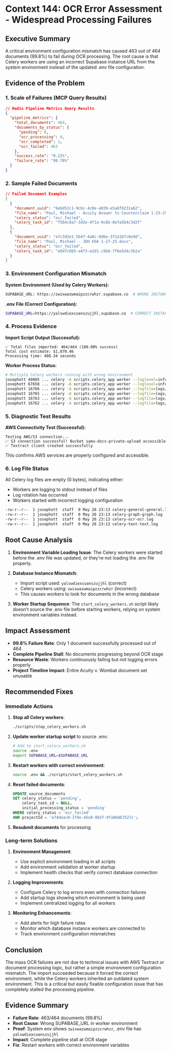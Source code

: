# Context 144: OCR Error Assessment - Widespread Processing Failures

## Executive Summary

A critical environment configuration mismatch has caused 463 out of 464 documents (99.8%) to fail during OCR processing. The root cause is that Celery workers are using an incorrect Supabase instance URL from the system environment instead of the updated .env file configuration.

## Evidence of the Problem

### 1. Scale of Failures (MCP Query Results)

```json
// Redis Pipeline Metrics Query Results
{
  "pipeline_metrics": {
    "total_documents": 464,
    "documents_by_status": {
      "pending": 0,
      "ocr_processing": 0, 
      "ocr_completed": 1,
      "ocr_failed": 463
    },
    "success_rate": "0.22%",
    "failure_rate": "99.78%"
  }
}
```

### 2. Sample Failed Documents

```json
// Failed Document Examples
[
  {
    "document_uuid": "9e6d52c1-9cbc-4c0e-a039-e5a8f0231a62",
    "file_name": "Paul, Michael - Acuity Answer to Counterclaim 1-23-25.pdf",
    "celery_status": "ocr_failed",
    "celery_task_id": "f5b4c8a7-3d2e-4f1a-9c6b-8e7a5b4c3d2f"
  },
  {
    "document_uuid": "a7c3d2e1-5b4f-4a8c-9d6e-3f2a1b7c8e9d", 
    "file_name": "Paul, Michael - JDH EOA 1-27-25.docx",
    "celery_status": "ocr_failed",
    "celery_task_id": "e8d7c6b5-a4f3-e2d1-c9b8-7f6e5d4c3b2a"
  }
]
```

### 3. Environment Configuration Mismatch

**System Environment (Used by Celery Workers):**
```bash
SUPABASE_URL: https://zwixwazwmaipzzcrwhzr.supabase.co  # WRONG INSTANCE
```

**.env File (Correct Configuration):**
```bash
SUPABASE_URL=https://yalswdiexcuanszujjhl.supabase.co  # CORRECT INSTANCE
```

### 4. Process Evidence

**Import Script Output (Successful):**
```
✅ Total files imported: 464/464 (100.00% success)
Total cost estimate: $1,070.46
Processing time: 408.34 seconds
```

**Worker Process Status:**
```bash
# Multiple Celery workers running with wrong environment
josephott 49805 ... celery -A scripts.celery_app worker --loglevel=info
josephott 67658 ... celery -A scripts.celery_app worker --loglevel=info
josephott 16766 ... celery -A scripts.celery_app worker --logfile=logs/celery-general-%n.log
josephott 16765 ... celery -A scripts.celery_app worker --logfile=logs/celery-graph-%n.log
josephott 16763 ... celery -A scripts.celery_app worker --logfile=logs/celery-text-%n.log
josephott 16762 ... celery -A scripts.celery_app worker --logfile=logs/celery-ocr-%n.log
```

### 5. Diagnostic Test Results

**AWS Connectivity Test (Successful):**
```
Testing AWS/S3 connection...
✅ S3 connection successful! Bucket samu-docs-private-upload accessible
✅ Textract client created successfully
```

This confirms AWS services are properly configured and accessible.

### 6. Log File Status

All Celery log files are empty (0 bytes), indicating either:
- Workers are logging to stdout instead of files
- Log rotation has occurred
- Workers started with incorrect logging configuration

```bash
-rw-r--r--  1 josephott  staff  0 May 26 23:13 celery-general-general.log
-rw-r--r--  1 josephott  staff  0 May 26 23:13 celery-graph-graph.log
-rw-r--r--  1 josephott  staff  0 May 26 23:13 celery-ocr-ocr.log
-rw-r--r--  1 josephott  staff  0 May 26 23:13 celery-text-text.log
```

## Root Cause Analysis

1. **Environment Variable Loading Issue**: The Celery workers were started before the .env file was updated, or they're not loading the .env file properly.

2. **Database Instance Mismatch**: 
   - Import script used: `yalswdiexcuanszujjhl` (correct)
   - Celery workers using: `zwixwazwmaipzzcrwhzr` (incorrect)
   - This causes workers to look for documents in the wrong database

3. **Worker Startup Sequence**: The `start_celery_workers.sh` script likely doesn't source the .env file before starting workers, relying on system environment variables instead.

## Impact Assessment

- **99.8% Failure Rate**: Only 1 document successfully processed out of 464
- **Complete Pipeline Stall**: No documents progressing beyond OCR stage
- **Resource Waste**: Workers continuously failing but not logging errors properly
- **Project Timeline Impact**: Entire Acuity v. Wombat document set unusable

## Recommended Fixes

### Immediate Actions

1. **Stop all Celery workers**:
   ```bash
   ./scripts/stop_celery_workers.sh
   ```

2. **Update worker startup script** to source .env:
   ```bash
   # Add to start_celery_workers.sh
   source .env
   export SUPABASE_URL=$SUPABASE_URL
   ```

3. **Restart workers with correct environment**:
   ```bash
   source .env && ./scripts/start_celery_workers.sh
   ```

4. **Reset failed documents**:
   ```sql
   UPDATE source_documents 
   SET celery_status = 'pending', 
       celery_task_id = NULL,
       initial_processing_status = 'pending'
   WHERE celery_status = 'ocr_failed'
   AND projectId = 'e74deac0-1f9e-45a9-9b5f-9fa08d67527c';
   ```

5. **Resubmit documents** for processing

### Long-term Solutions

1. **Environment Management**:
   - Use explicit environment loading in all scripts
   - Add environment validation at worker startup
   - Implement health checks that verify correct database connection

2. **Logging Improvements**:
   - Configure Celery to log errors even with connection failures
   - Add startup logs showing which environment is being used
   - Implement centralized logging for all workers

3. **Monitoring Enhancements**:
   - Add alerts for high failure rates
   - Monitor which database instance workers are connected to
   - Track environment configuration mismatches

## Conclusion

The mass OCR failures are not due to technical issues with AWS Textract or document processing logic, but rather a simple environment configuration mismatch. The import succeeded because it forced the correct environment, while the Celery workers inherited an outdated system environment. This is a critical but easily fixable configuration issue that has completely stalled the processing pipeline.

## Evidence Summary

- **Failure Rate**: 463/464 documents (99.8%)
- **Root Cause**: Wrong SUPABASE_URL in worker environment
- **Proof**: System env shows `zwixwazwmaipzzcrwhzr`, .env file has `yalswdiexcuanszujjhl`
- **Impact**: Complete pipeline stall at OCR stage
- **Fix**: Restart workers with correct environment variables
